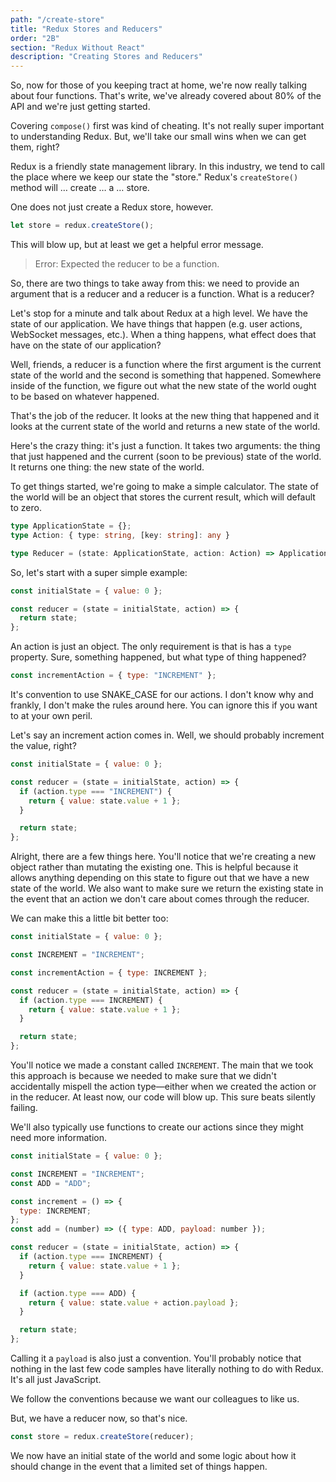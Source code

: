 ```yaml
---
path: "/create-store"
title: "Redux Stores and Reducers"
order: "2B"
section: "Redux Without React"
description: "Creating Stores and Reducers"
---
```


So, now for those of you keeping tract at home, we're now really talking about four functions. That's write, we've already covered about 80% of the API and we're just getting started.

Covering `compose()` first was kind of cheating. It's not really super important to understanding Redux. But, we'll take our small wins when we can get them, right?

Redux is a friendly state management library. In this industry, we tend to call the place where we keep our state the "store." Redux's `createStore()` method will … create … a … store.

One does not just create a Redux store, however.

```js
let store = redux.createStore();
```

This will blow up, but at least we get a helpful error message.

> Error: Expected the reducer to be a function.

So, there are two things to take away from this: we need to provide an argument that is a reducer and a reducer is a function. What is a reducer?

Let's stop for a minute and talk about Redux at a high level. We have the state of our application. We have things that happen (e.g. user actions, WebSocket messages, etc.). When a thing happens, what effect does that have on the state of our application?

Well, friends, a reducer is a function where the first argument is the current state of the world and the second is something that happened. Somewhere inside of the function, we figure out what the new state of the world ought to be based on whatever happened.

That's the job of the reducer. It looks at the new thing that happened and it looks at the current state of the world and returns a new state of the world.

Here's the crazy thing: it's just a function. It takes two arguments: the thing that just happened and the current (soon to be previous) state of the world. It returns one thing: the new state of the world.

To get things started, we're going to make a simple calculator. The state of the world will be an object that stores the current result, which will default to zero.

```ts
type ApplicationState = {};
type Action: { type: string, [key: string]: any }

type Reducer = (state: ApplicationState, action: Action) => ApplicationState
```

So, let's start with a super simple example:

```js
const initialState = { value: 0 };

const reducer = (state = initialState, action) => {
  return state;
};
```

An action is just an object. The only requirement is that is has a `type` property. Sure, something happened, but what type of thing happened?

```js
const incrementAction = { type: "INCREMENT" };
```

It's convention to use SNAKE_CASE for our actions. I don't know why and frankly, I don't make the rules around here. You can ignore this if you want to at your own peril.

Let's say an increment action comes in. Well, we should probably increment the value, right?

```js
const initialState = { value: 0 };

const reducer = (state = initialState, action) => {
  if (action.type === "INCREMENT") {
    return { value: state.value + 1 };
  }

  return state;
};
```

Alright, there are a few things here. You'll notice that we're creating a new object rather than mutating the existing one. This is helpful because it allows anything depending on this state to figure out that we have a new state of the world. We also want to make sure we return the existing state in the event that an action we don't care about comes through the reducer.

We can make this a little bit better too:

```js
const initialState = { value: 0 };

const INCREMENT = "INCREMENT";

const incrementAction = { type: INCREMENT };

const reducer = (state = initialState, action) => {
  if (action.type === INCREMENT) {
    return { value: state.value + 1 };
  }

  return state;
};
```

You'll notice we made a constant called `INCREMENT`. The main that we took this approach is because we needed to make sure that we didn't accidentally mispell the action type—either when we created the action or in the reducer. At least now, our code will blow up. This sure beats silently failing.

We'll also typically use functions to create our actions since they might need more information.

```js
const initialState = { value: 0 };

const INCREMENT = "INCREMENT";
const ADD = "ADD";

const increment = () => {
  type: INCREMENT;
};
const add = (number) => ({ type: ADD, payload: number });

const reducer = (state = initialState, action) => {
  if (action.type === INCREMENT) {
    return { value: state.value + 1 };
  }

  if (action.type === ADD) {
    return { value: state.value + action.payload };
  }

  return state;
};
```

Calling it a `payload` is also just a convention. You'll probably notice that nothing in the last few code samples have literally nothing to do with Redux. It's all just JavaScript.

We follow the conventions because we want our colleagues to like us.

But, we have a reducer now, so that's nice.

```js
const store = redux.createStore(reducer);
```

We now have an initial state of the world and some logic about how it should change in the event that a limited set of things happen.
